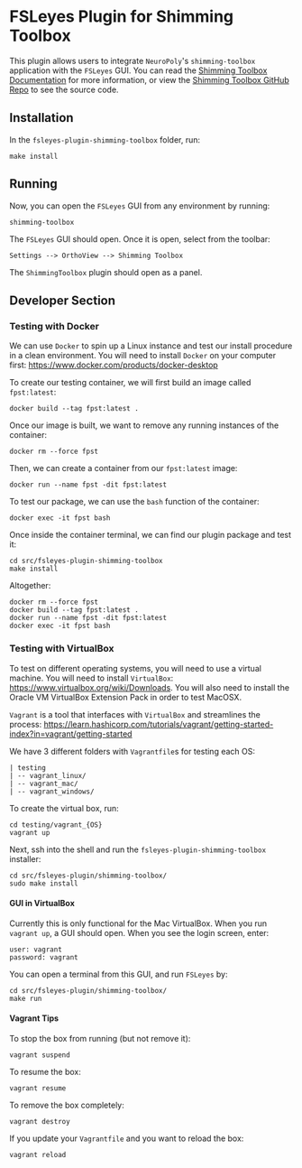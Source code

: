 # FSLeyes Plugin for Shimming Toolbox

This plugin allows users to integrate `NeuroPoly`'s `shimming-toolbox` application with the `FSLeyes` GUI. You can read the [Shimming Toolbox Documentation](https://shimming-toolbox.org/en/latest/) for more information, or view the [Shimming Toolbox GitHub Repo](https://github.com/shimming-toolbox/shimming-toolbox) to see the source code.

## Installation

In the `fsleyes-plugin-shimming-toolbox` folder, run:

```
make install
```

## Running

Now, you can open the `FSLeyes` GUI from any environment by running:

```
shimming-toolbox
```

The `FSLeyes` GUI should open. Once it is open, select from the toolbar:

```
Settings --> OrthoView --> Shimming Toolbox
```

The `ShimmingToolbox` plugin should open as a panel.

## Developer Section

### Testing with Docker

We can use `Docker` to spin up a Linux instance and test our install procedure in a clean
environment. You will need to install `Docker` on your computer first: https://www.docker.com/products/docker-desktop

To create our testing container, we will first build an image called `fpst:latest`:
```
docker build --tag fpst:latest .
```

Once our image is built, we want to remove any running instances of the container:
```
docker rm --force fpst
```

Then, we can create a container from our `fpst:latest` image:
```
docker run --name fpst -dit fpst:latest
```

To test our package, we can use the `bash` function of the container:
```
docker exec -it fpst bash
```

Once inside the container terminal, we can find our plugin package and test it:
```
cd src/fsleyes-plugin-shimming-toolbox
make install
```

Altogether:

```
docker rm --force fpst
docker build --tag fpst:latest .
docker run --name fpst -dit fpst:latest
docker exec -it fpst bash
```

### Testing with VirtualBox

To test on different operating systems, you will need to use a virtual machine. You will need to
install `VirtualBox`: https://www.virtualbox.org/wiki/Downloads. You will also need to install
the Oracle VM VirtualBox Extension Pack in order to test MacOSX.

`Vagrant` is a tool that interfaces with `VirtualBox` and streamlines the process:
https://learn.hashicorp.com/tutorials/vagrant/getting-started-index?in=vagrant/getting-started

We have 3 different folders with `Vagrantfile`s for testing each OS:

```
| testing
| -- vagrant_linux/
| -- vagrant_mac/
| -- vagrant_windows/
```

To create the virtual box, run:
```
cd testing/vagrant_{OS}
vagrant up
```

Next, ssh into the shell and run the `fsleyes-plugin-shimming-toolbox` installer:
```
cd src/fsleyes-plugin/shimming-toolbox/
sudo make install
```

#### GUI in VirtualBox

Currently this is only functional for the Mac VirtualBox. When you run `vagrant up`, a GUI
should open. When you see the login screen, enter:

```
user: vagrant
password: vagrant
```

You can open a terminal from this GUI, and run `FSLeyes` by:

```
cd src/fsleyes-plugin/shimming-toolbox/
make run
```

#### Vagrant Tips

To stop the box from running (but not remove it):
```
vagrant suspend
```

To resume the box:
```
vagrant resume
```

To remove the box completely:
```
vagrant destroy
```

If you update your `Vagrantfile` and you want to reload the box:
```
vagrant reload
```
